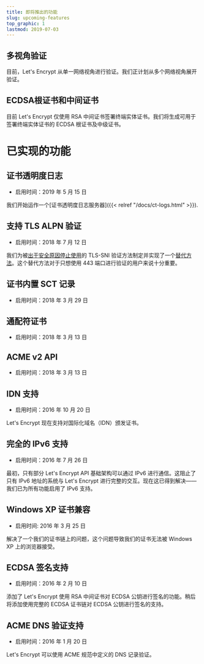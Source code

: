 ```yaml
---
title: 即将推出的功能
slug: upcoming-features
top_graphic: 1
lastmod: 2019-07-03
---
```


## 多视角验证

目前，Let's Encrypt 从单一网络视角进行验证。我们正计划从多个网络视角展开验证。

## ECDSA根证书和中间证书

目前 Let's Encrypt 仅使用 RSA 中间证书签署终端实体证书。我们将生成可用于签署终端实体证书的 ECDSA 根证书及中级证书。

# 已实现的功能

## 证书透明度日志

* 启用时间：2019 年 5 月 15 日

我们开始运作一个[证书透明度日志服务器]({{< relref "/docs/ct-logs.html" >}}).

## 支持 TLS ALPN 验证

* 启用时间：2018 年 7 月 12 日

我们为被[出于安全原因停止使用](https://community.letsencrypt.org/t/important-what-you-need-to-know-about-tls-sni-validation-issues/50811)的 TLS-SNI 验证方法制定并实现了一个[替代方法](https://datatracker.ietf.org/doc/draft-ietf-acme-tls-alpn/)。这个替代方法对于只想使用 443 端口进行验证的用户来说十分重要。

## 证书内置 SCT 记录

* 启用时间：2018 年 3 月 29 日

## 通配符证书

* 启用时间：2018 年 3 月 13 日

## ACME v2 API

* 启用时间：2018 年 3 月 13 日

## IDN 支持

* 启用时间：2016 年 10 月 20 日

Let's Encrypt 现在支持对国际化域名（IDN）颁发证书。

## 完全的 IPv6 支持

* 启用时间：2016 年 7 月 26 日

最初，只有部分 Let's Encrypt API 基础架构可以通过 IPv6 进行通信。这阻止了只有 IPv6 地址的系统与 Let's Encrypt 进行完整的交互。现在这已得到解决——我们已为所有功能启用了 IPv6 支持。

## Windows XP 证书兼容

* 启用时间: 2016 年 3 月 25 日

解决了一个我们的证书链上的问题，这个问题导致我们的证书无法被 Windows XP 上的浏览器接受。

## ECDSA 签名支持

* 启用时间：2016 年 2 月 10 日

添加了 Let's Encrypt 使用 RSA 中间证书对 ECDSA 公钥进行签名的功能。稍后将添加使用完整的 ECDSA 证书链对 ECDSA 公钥进行签名的支持。

## ACME DNS 验证支持

* 启用时间：2016 年 1 月 20 日

Let's Encrypt 可以使用 ACME 规范中定义的 DNS 记录验证。

